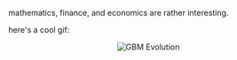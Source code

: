 
mathematics, finance, and economics are rather interesting.

here's a cool gif:

<div align="center">
  <img src="gbm_simulator/gbm_evolution.gif" alt="GBM Evolution">
</div>
